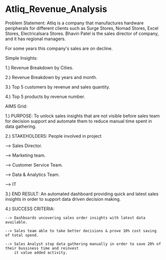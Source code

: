 # Atliq_Revenue_Analysis
Problem Statement: 
	Atliq is a company that manufactures hardware peripherals for different clients such as
Surge Stores, Nomad Stores, Excel Stores, Electricalsara Stores. Bhavin Patel is the sales director of company,
and it has regional managers.

For some years this company's sales are on decline.

Simple Insights:
 
1.) Revenue Breakdown by Cities.
 
2.) Revenue Breakdown by years and month.
 
3.) Top 5 customers by revenue and sales quantity.
 
4.) Top 5 products by revenue number.


AIMS Grid:

1.) PURPOSE:
	To unlock sales insights that are not visible before sales team for decision support
and automate them to reduce manual time spent in data gathering.

2.) STAKEHOLDERS:
	People involved in project
  
--> Sales Director.
 
--> Marketing team.
 
--> Customer Service Team.
 
--> Data & Analytics Team.
 
--> IT
 

3.) END RESULT:
	An automated dashboard providing quick and latest sales insights in order to support data driven decision making.

4.) SUCCESS CRITERIA:
 
	--> Dashboards uncovering sales order insights with latest data available.
  
	--> Sales team able to take better decisions & prove 10% cost saving of total spend.
  
	--> Sales Analyst stop data gathering manually in order to save 20% of their bussiness time and reinvest 
		it value added activity.
   
